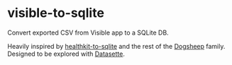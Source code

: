 # visible-to-sqlite

Convert exported CSV from Visible app to a SQLite DB.

Heavily inspired by [healthkit-to-sqlite](https://github.com/dogsheep/healthkit-to-sqlite) and the rest of the [Dogsheep](https://dogsheep.github.io/) family.  Designed to be explored with [Datasette](https://datasette.io/).